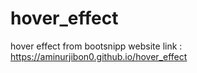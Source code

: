 # hover_effect
hover effect from bootsnipp
website link : https://aminurjibon0.github.io/hover_effect
